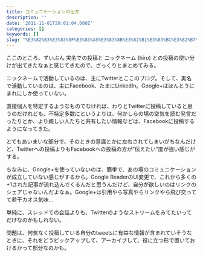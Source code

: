 ```yaml
---
title: コミュニケーションの仕方
description: ''
date: '2011-11-01T20:01:04.000Z'
categories: []
keywords: []
slug: "%E3%82%B3%E3%83%9F%E3%83%A5%E3%83%8B%E3%82%B1%E3%83%BC%E3%82%B7%E3%83%A7%E3%83%B3%E3%81%AE%E4%BB%95%E6%96%B9"
---
```

ここのところ、ずいぶん 実名での投稿と ニックネーム (hiro) との投稿の使い分けが出てきたなぁと感じてきたので、ざっくりとまとめてみる。

ニックネームで活動しているのは、主にTwitterとここのブログ。そして、実名で活動しているのは、主にFacebook、たまにLinkedIn。Google+はほんとうにまれにしか使っていない。

直接個人を特定するようなものでなければ、わりとTwitterに投稿していると思うのだけれども、不特定多数にというよりは、何かしらの場の空気を読む発言だったりとか、より親しい人たちと共有したい情報などは、Facebookに投稿するようになってきた。

とてもあいまいな部分で、そのときの意識とかに左右されてしまいがちなんだけど、Twitterへの投稿よりもFacebookへの投稿の方が”伝えたい”度が強い感じがする。

ちなみに、Google+を使っていないのは、簡単で、あの場のコミュニケーションが成立していない感じがするから。Google ReaderのUI変更で、これから多くの+1された記事が流れ込んでくるんだと思うんだけど、自分が欲しいのはリンクのシェアじゃないんだよなぁ。Google+は引用やら写真やらリンクやら飛び交ってて若干カオス気味…

単純に、スレッドでの会話よりも、Twitterのようなストリームをみてたいってだけなのかもしれない。

問題は、何気なく投稿している自分のtweetsに有益な情報が含まれていそうなときに、それをどうピックアップして、アーカイブして、役に立つ形で置いておけるかって部分なのかも。